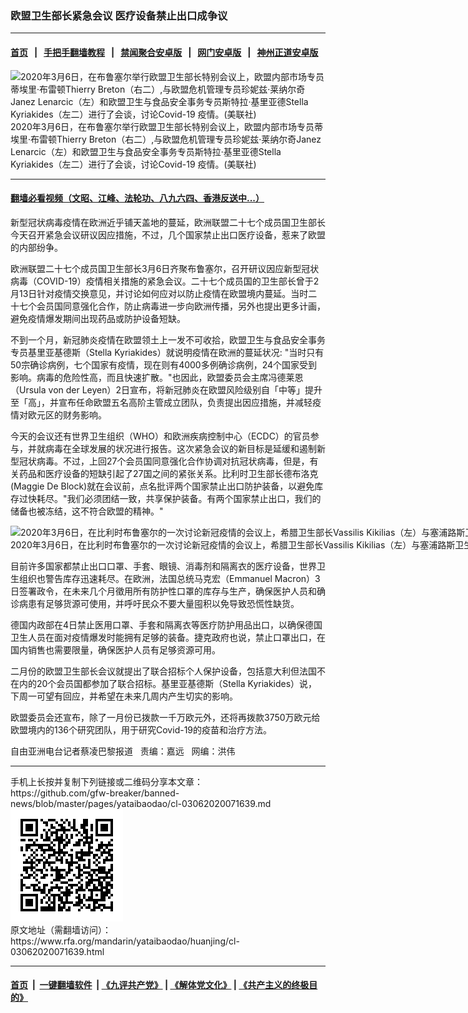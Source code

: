 ### 欧盟卫生部长紧急会议   医疗设备禁止出口成争议
------------------------

#### [首页](https://github.com/gfw-breaker/banned-news/blob/master/README.md) &nbsp;&nbsp;|&nbsp;&nbsp; [手把手翻墙教程](https://github.com/gfw-breaker/guides/wiki) &nbsp;&nbsp;|&nbsp;&nbsp; [禁闻聚合安卓版](https://github.com/gfw-breaker/bn-android) &nbsp;&nbsp;|&nbsp;&nbsp; [网门安卓版](https://github.com/oGate2/oGate) &nbsp;&nbsp;|&nbsp;&nbsp; [神州正道安卓版](https://github.com/SzzdOgate/update) 



<div id="headerimg">
 <img alt="2020年3月6日，在布鲁塞尔举行欧盟卫生部长特别会议上，欧盟内部市场专员蒂埃里·布雷顿Thierry Breton（右二）,与欧盟危机管理专员珍妮兹·莱纳尔奇Janez Lenarcic（左）和欧盟卫生与食品安全事务专员斯特拉·基里亚德Stella Kyriakides（左二）进行了会谈，讨论Covid-19 疫情。(美联社)" src="https://www.rfa.org/mandarin/yataibaodao/huanjing/cl-03062020071639.html/AP_20066409793165.jpg/@@images/f0d2302d-64b1-472e-a318-5678eceea75e.jpeg" title="2020年3月6日，在布鲁塞尔举行欧盟卫生部长特别会议上，欧盟内部市场专员蒂埃里·布雷顿Thierry Breton（右二）,与欧盟危机管理专员珍妮兹·莱纳尔奇Janez Lenarcic（左）和欧盟卫生与食品安全事务专员斯特拉·基里亚德Stella Kyriakides（左二）进行了会谈，讨论Covid-19 疫情。(美联社)"/>
 <div id="headerimgcontents">
  <div id="headerimgcaption">
   <span>
    2020年3月6日，在布鲁塞尔举行欧盟卫生部长特别会议上，欧盟内部市场专员蒂埃里·布雷顿Thierry Breton（右二）,与欧盟危机管理专员珍妮兹·莱纳尔奇Janez Lenarcic（左）和欧盟卫生与食品安全事务专员斯特拉·基里亚德Stella Kyriakides（左二）进行了会谈，讨论Covid-19 疫情。(美联社)
   </span>
   <!-- zoomattribute -->
  </div>
  <!-- headerimgcaption -->
 </div>
 <!-- headerimagecontents -->
</div>

<hr/>


#### [翻墙必看视频（文昭、江峰、法轮功、八九六四、香港反送中...）](https://github.com/gfw-breaker/banned-news/blob/master/pages/link3.md)

<div id="storytext">
 <div>
  <div class="slot_header">
  </div>
 </div>
 <p>
  新型冠状病毒疫情在欧洲近乎铺天盖地的蔓延，欧洲联盟二十七个成员国卫生部长今天召开紧急会议研议因应措施，不过，几个国家禁止出口医疗设备，惹来了欧盟的内部纷争。
 </p>
 <p>
  欧洲联盟二十七个成员国卫生部长3月6日齐聚布鲁塞尔，召开研议因应新型冠状病毒（COVID-19）疫情相关措施的紧急会议。二十七个成员国的卫生部长曾于2月13日针对疫情交换意见，并讨论如何应对以防止疫情在欧盟境内蔓延。当时二十七个会员国同意强化合作，防止病毒进一步向欧洲传播，另外也提出更多计画，避免疫情爆发期间出现药品或防护设备短缺。
 </p>
 <p>
 </p>
 <p>
 </p>
 <p>
  不到一个月，新冠肺炎疫情在欧盟领土上一发不可收拾，欧盟卫生与食品安全事务专员基里亚基德斯（Stella Kyriakides）就说明疫情在欧洲的蔓延状况: "当时只有50宗确诊病例，七个国家有疫情，现在则有4000多例确诊病例，24个国家受到影响。病毒的危险性高，而且快速扩散。"也因此，欧盟委员会主席冯德莱恩（Ursula von der Leyen）2日宣布，将新冠肺炎在欧盟风险级别自「中等」提升至「高」，并宣布任命欧盟五名高阶主管成立团队，负责提出因应措施，并减轻疫情对欧元区的财务影响。
 </p>
 <p>
  今天的会议还有世界卫生组织（WHO）和欧洲疾病控制中心（ECDC）的官员参与，并就病毒在全球发展的状况进行报告。这次紧急会议的新目标是延缓和遏制新型冠状病毒。不过，上回27个会员国同意强化合作协调对抗冠状病毒，但是，有关药品和医疗设备的短缺引起了27国之间的紧张关系。比利时卫生部长德布洛克(Maggie De Block)就在会议前，点名批评两个国家禁止出口防护装备，以避免库存过快耗尽。"我们必须团结一致，共享保护装备。有两个国家禁止出口，我们的储备也被冻结，这不符合欧盟的精神。"
 </p>
 <p>
  <div class="image-inline captioned" style="width:1500px;">
   <div style="width:1500px;">
    <img alt="2020年3月6日，在比利时布鲁塞尔的一次讨论新冠疫情的会议上，希腊卫生部长Vassilis Kikilias（左）与塞浦路斯卫生部长Constantinos Ioannou用撞肘的方式打招呼。（美联社）" src="https://www.rfa.org/mandarin/yataibaodao/huanjing/cl-03062020071639.html/AP_20066394276741.jpg" title="2020年3月6日，在比利时布鲁塞尔的一次讨论新冠疫情的会议上，希腊卫生部长Vassilis Kikilias（左）与塞浦路斯卫生部长Constantinos Ioannou用撞肘的方式打招呼。（美联社）"/>
   </div>
   <div class="image-caption">
    <span style="width:1500px;">
     2020年3月6日，在比利时布鲁塞尔的一次讨论新冠疫情的会议上，希腊卫生部长Vassilis Kikilias（左）与塞浦路斯卫生部长Constantinos Ioannou用撞肘的方式打招呼。（美联社）
    </span>
    <span class="copyright">
    </span>
   </div>
  </div>
 </p>
 <p>
  目前许多国家都禁止出口口罩、手套、眼镜、消毒剂和隔离衣的医疗设备，世界卫生组织也警告库存迅速耗尽。在欧洲，法国总统马克宏（Emmanuel Macron）3日签署政令，在未来几个月徵用所有防护性口罩的库存与生产，确保医护人员和确诊病患有足够货源可使用，并呼吁民众不要大量囤积以免导致恐慌性缺货。
 </p>
 <p>
  德国内政部在4日禁止医用口罩、手套和隔离衣等医疗防护用品出口，以确保德国卫生人员在面对疫情爆发时能拥有足够的装备。捷克政府也说，禁止口罩出口，在国内销售也需要限量，确保医护人员有足够资源可用。
 </p>
 <p>
  二月份的欧盟卫生部长会议就提出了联合招标个人保护设备，包括意大利但法国不在内的20个会员国都参加了联合招标。基里亚基德斯（Stella Kyriakides）说，下周一可望有回应，并希望在未来几周内产生切实的影响。
 </p>
 <p>
  欧盟委员会还宣布，除了一月份已拨款一千万欧元外，还将再拨款3750万欧元给欧盟境内的136个研究团队，用于研究Covid-19的疫苗和治疗方法。
 </p>
 <p>
 </p>
 <p>
  自由亚洲电台记者蔡凌巴黎报道   责编：嘉远   网编：洪伟
 </p>
 <div>
 </div>
 <div>
 </div>
</div>

<hr/>
手机上长按并复制下列链接或二维码分享本文章：<br/>
https://github.com/gfw-breaker/banned-news/blob/master/pages/yataibaodao/cl-03062020071639.md <br/>
<a href='https://github.com/gfw-breaker/banned-news/blob/master/pages/yataibaodao/cl-03062020071639.md'><img src='https://github.com/gfw-breaker/banned-news/blob/master/pages/yataibaodao/cl-03062020071639.md.png'/></a> <br/>
原文地址（需翻墙访问）：https://www.rfa.org/mandarin/yataibaodao/huanjing/cl-03062020071639.html


------------------------
#### [首页](https://github.com/gfw-breaker/banned-news/blob/master/README.md) &nbsp;|&nbsp; [一键翻墙软件](https://github.com/gfw-breaker/nogfw/blob/master/README.md) &nbsp;| [《九评共产党》](https://github.com/gfw-breaker/9ping.md/blob/master/README.md#九评之一评共产党是什么) | [《解体党文化》](https://github.com/gfw-breaker/jtdwh.md/blob/master/README.md) | [《共产主义的终极目的》](https://github.com/gfw-breaker/gczydzjmd.md/blob/master/README.md)


<img src='http://gfw-breaker.win/banned-news/pages/yataibaodao/cl-03062020071639.md' width='0px' height='0px'/>